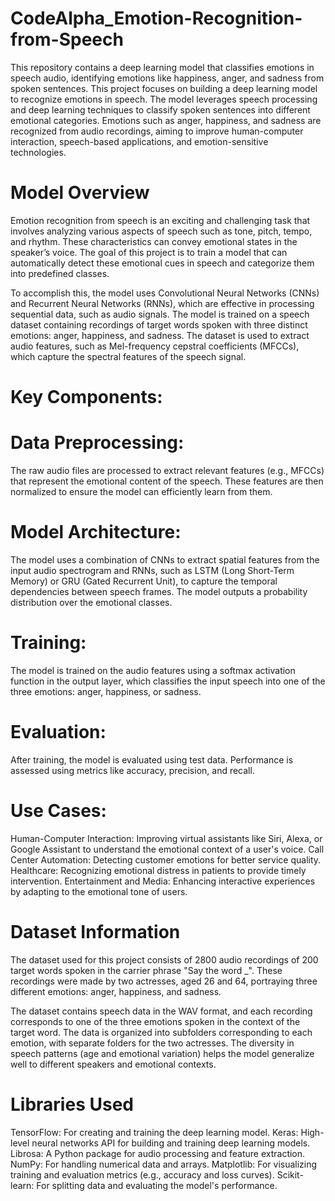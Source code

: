 # CodeAlpha_Emotion-Recognition-from-Speech
This repository contains a deep learning model that classifies emotions in speech audio, identifying emotions like happiness, anger, and sadness from spoken sentences. This project focuses on building a deep learning model to recognize emotions in speech. The model leverages speech processing and deep learning techniques to classify spoken sentences into different emotional categories. Emotions such as anger, happiness, and sadness are recognized from audio recordings, aiming to improve human-computer interaction, speech-based applications, and emotion-sensitive technologies.

# Model Overview
Emotion recognition from speech is an exciting and challenging task that involves analyzing various aspects of speech such as tone, pitch, tempo, and rhythm. These characteristics can convey emotional states in the speaker’s voice. The goal of this project is to train a model that can automatically detect these emotional cues in speech and categorize them into predefined classes.

To accomplish this, the model uses Convolutional Neural Networks (CNNs) and Recurrent Neural Networks (RNNs), which are effective in processing sequential data, such as audio signals. The model is trained on a speech dataset containing recordings of target words spoken with three distinct emotions: anger, happiness, and sadness. The dataset is used to extract audio features, such as Mel-frequency cepstral coefficients (MFCCs), which capture the spectral features of the speech signal.

# Key Components:
# Data Preprocessing:
The raw audio files are processed to extract relevant features (e.g., MFCCs) that represent the emotional content of the speech. These features are then normalized to ensure the model can efficiently learn from them.
# Model Architecture:
The model uses a combination of CNNs to extract spatial features from the input audio spectrogram and RNNs, such as LSTM (Long Short-Term Memory) or GRU (Gated Recurrent Unit), to capture the temporal dependencies between speech frames. The model outputs a probability distribution over the emotional classes.
# Training:
The model is trained on the audio features using a softmax activation function in the output layer, which classifies the input speech into one of the three emotions: anger, happiness, or sadness.
# Evaluation:
After training, the model is evaluated using test data. Performance is assessed using metrics like accuracy, precision, and recall.
# Use Cases:
Human-Computer Interaction: Improving virtual assistants like Siri, Alexa, or Google Assistant to understand the emotional context of a user's voice.
Call Center Automation: Detecting customer emotions for better service quality.
Healthcare: Recognizing emotional distress in patients to provide timely intervention.
Entertainment and Media: Enhancing interactive experiences by adapting to the emotional tone of users.
# Dataset Information
The dataset used for this project consists of 2800 audio recordings of 200 target words spoken in the carrier phrase "Say the word _". These recordings were made by two actresses, aged 26 and 64, portraying three different emotions: anger, happiness, and sadness.

The dataset contains speech data in the WAV format, and each recording corresponds to one of the three emotions spoken in the context of the target word. The data is organized into subfolders corresponding to each emotion, with separate folders for the two actresses. The diversity in speech patterns (age and emotional variation) helps the model generalize well to different speakers and emotional contexts.

# Libraries Used
TensorFlow: For creating and training the deep learning model.
Keras: High-level neural networks API for building and training deep learning models.
Librosa: A Python package for audio processing and feature extraction.
NumPy: For handling numerical data and arrays.
Matplotlib: For visualizing training and evaluation metrics (e.g., accuracy and loss curves).
Scikit-learn: For splitting data and evaluating the model's performance.
